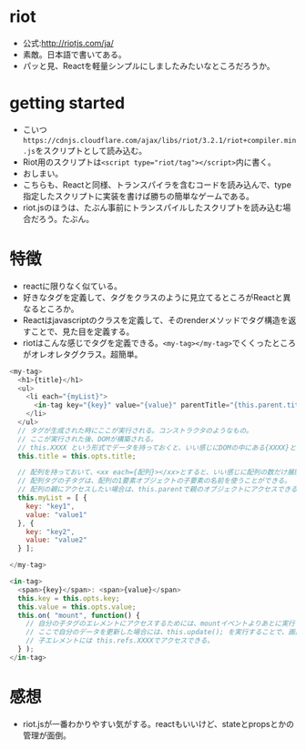 # riot
* 公式:http://riotjs.com/ja/
* 素敵。日本語で書いてある。
* パッと見、Reactを軽量シンプルにしましたみたいなところだろうか。

# getting started
* こいつ`https://cdnjs.cloudflare.com/ajax/libs/riot/3.2.1/riot+compiler.min.js`をスクリプトとして読み込む。
* Riot用のスクリプトは`<script type="riot/tag"></script>`内に書く。
* おしまい。
* こちらも、Reactと同様、トランスパイラを含むコードを読み込んで、type指定したスクリプトに実装を書けば勝ちの簡単なゲームである。
* riot.jsのほうは、たぶん事前にトランスパイルしたスクリプトを読み込む場合だろう。たぶん。

# 特徴
* reactに限りなく似ている。
* 好きなタグを定義して、タグをクラスのように見立てるところがReactと異なるところか。
* Reactはjavascriptのクラスを定義して、そのrenderメソッドでタグ構造を返すことで、見た目を定義する。
* riotはこんな感じでタグを定義できる。`<my-tag></my-tag>`でくくったところがオレオレタグクラス。超簡単。
```js
<my-tag>
  <h1>{title}</h1>
  <ul>
    <li each="{myList}">
      <in-tag key="{key}" value="{value}" parentTitle="{this.parent.title}">
    </li>
  </ul>
  // タグが生成された時にここが実行される。コンストラクタのようなもの。
  // ここが実行された後、DOMが構築される。
  // this.XXXX という形式でデータを持っておくと、いい感じにDOMの中にある{XXXX}と紐づけてくれる。
  this.title = this.opts.title;

  // 配列を持っておいて、<xx each={配列}></xx>とすると、いい感じに配列の数だけ展開してくれる。
  // 配列タグの子タグは、配列の1要素オブジェクトの子要素の名前を使うことができる。
  // 配列の親にアクセスしたい場合は、this.parentで親のオブジェクトにアクセスできる。
  this.myList = [ {
    key: "key1",
    value: "value1"
  }, {
    key: "key2",
    value: "value2"
  } ];

</my-tag>

<in-tag>
  <span>{key}</span>: <span>{value}</span>
  this.key = this.opts.key;
  this.value = this.opts.value;
  this.on( "mount", function() {
    // 自分の子タグのエレメントにアクセスするためには、mountイベントよりあとに実行する必要がある。
    // ここで自分のデータを更新した場合には、this.update(); を実行することで、画面に更新を通知できる。
    // 子エレメントには this.refs.XXXXでアクセスできる。
  } );
</in-tag>
```

# 感想
* riot.jsが一番わかりやすい気がする。reactもいいけど、stateとpropsとかの管理が面倒。
